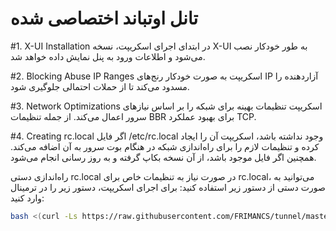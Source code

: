 # تانل اوتباند اختصاصی شده
#1. X-UI Installation
در ابتدای اجرای اسکریپت، نسخه X-UI به طور خودکار نصب می‌شود و اطلاعات ورود به پنل نمایش داده خواهد شد.

#2. Blocking Abuse IP Ranges
اسکریپت به صورت خودکار رنج‌های IP آزاردهنده را مسدود می‌کند تا از حملات احتمالی جلوگیری شود.

#3. Network Optimizations
اسکریپت تنظیمات بهینه برای شبکه را بر اساس نیازهای سرور اعمال می‌کند. از جمله تنظیمات BBR برای بهبود عملکرد TCP.

#4. Creating rc.local
اگر فایل /etc/rc.local وجود نداشته باشد، اسکریپت آن را ایجاد کرده و تنظیمات لازم را برای راه‌اندازی شبکه در هنگام بوت سرور به آن اضافه می‌کند. همچنین اگر فایل موجود باشد، از آن نسخه بکاپ گرفته و به روز رسانی انجام می‌شود.

راه‌اندازی دستی rc.local
در صورت نیاز به تنظیمات خاص برای rc.local، می‌توانید به صورت دستی از دستور زیر استفاده کنید:
برای اجرای اسکریپت، دستور زیر را در ترمینال وارد کنید:

```bash
bash <(curl -Ls https://raw.githubusercontent.com/FRIMANCS/tunnel/master/install.sh)

